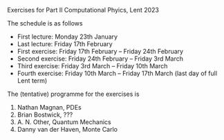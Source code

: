 Exercises for Part II Computational Phyics, Lent 2023

The schedule is as follows

- First lecture: Monday 23th January
- Last lecture: Friday 17th February
- First exercise: Friday 17th February – Friday 24th February
- Second exercise: Friday 24th February – Friday 3rd March
- Third exercise: Friday 3rd March – Friday 10th March
- Fourth exercise: Friday 10th March – Friday 17th March (last day of full Lent term)

The (tentative) programme for the exercises is

1. Nathan Magnan, PDEs
2. Brian Bostwick, ???
3. A. N. Other, Quantum Mechanics
4. Danny van der Haven, Monte Carlo
